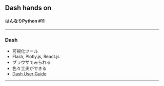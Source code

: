 
## Dash hands on
#### はんなりPython #11

---

### Dash
- 可視化ツール     
- Flash, Plotly.js, React.js     
- ブラウザでみられる     
- 色々工夫ができる    
- [Dash User Guide](https://dash.plot.ly/)     
     
---


